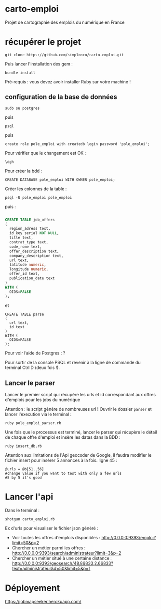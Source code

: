 # carto-emploi
Projet de cartographie des emplois du numérique en France


# récupérer le projet

`git clone https://github.com/simplonco/carto-emploi.git`

Puis lancer l'installation des gem :

`bundle install`

Pré-requis : vous devez avoir installer Ruby sur votre machine !



## configuration de la base de données

`sudo su postgres`

puis

`psql`

puis

`create role pole_emploi with createdb login password 'pole_emploi';`

Pour vérifier que le changement est OK :

`\dgh`

Pour créer la bdd :

`CREATE DATABASE pole_emploi WITH OWNER pole_emploi;`

Créer les colonnes de la table :

`psql -U pole_emploi pole_emploi`

puis :

```sql

CREATE TABLE job_offers
(
  region_adress text,
  id_key serial NOT NULL,
  title text,
  contrat_type text,
  code_rome text,
  offer_description text,
  company_description text,
  url text,
  latitude numeric,
  longitude numeric,
  offer_id text,
  publication_date text
)
WITH (
  OIDS=FALSE
);

```

et

```
CREATE TABLE parse
(
  url text,
  id text
)
WITH (
  OIDS=FALSE
);
```

Pour voir l’aide de Postgres : \?

Pour sortir de la console PSQL et revenir à la ligne de commande du terminal Ctrl D (deux fois !).

## Lancer le parser

Lancer le premier script qui récupère les urls et id correspondant aux offres d'emplois pour les jobs du numérique

Attention : le script génère de nombreuses url !
Ouvrir le dossier `parser` et lancer l'execution via le terminal :

`ruby pole_emploi_parser.rb`

Une fois que le processus est terminé, lancer le parser qui récupère le détail de chaque offre d'emploi et insère les datas dans la BDD :

`ruby insert_db.rb`

Attention aux limitations de l'Api geocoder de Google, il faudra modifier le fichier insert pour insérer 5 annonces à la fois.
ligne 45 :
```
@urls = @b[51..56]
#change value if you want to test with only a few urls
#5 by 5 it's good
```

# Lancer l'api

Dans le terminal :

`shotgun carto_emploi.rb`


Ex d'urls pour visualiser le fichier json généré :

- Voir toutes les offres d'emplois disponibles : http://0.0.0.0:9393/emploi?limit=50&p=2
- Chercher un métier parmi les offres : http://0.0.0.0:9393/search/administrateur?limit=3&p=2
- Chercher un métier situé à une certaine distance : http://0.0.0.0:9393/geosearch/48.86833,2.66833?text=administrateur&d=50&limit=5&p=1


# Déployement

https://jobmapseeker.herokuapp.com/
